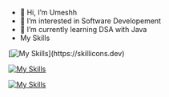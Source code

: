 - 👋 Hi, I’m Umeshh
- 👀 I’m interested in Software Developement 
- 🌱 I’m currently learning DSA with Java
-   My Skills
    
[![My Skills](https://skillicons.dev/icons?i=js,html,css,nodejs,)](https://skillicons.dev)

[![My Skills](https://skillicons.dev/icons?i=java,python,c,c++&theme=light)](https://skillicons.dev)

[![My Skills](https://skillicons.dev/icons?i=,Rust,java,php,react,git,github&perline=5)](https://skillicons.dev)



<!---
umesh7711/umesh7711 is a ✨ special ✨ repository because its `README.md` (this file) appears on your GitHub profile.
You can click the Preview link to take a look at your changes.
--->

